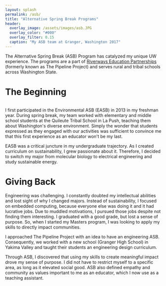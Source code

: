 ```yaml
---
layout: splash
permalink: /asb/
title: "Alternative Spring Break Programs"
header:
  overlay_image: /assets/images/asb.JPG 
  overlay_color: "#000"
  overlay_filter: 0.15
  caption: "My ASB team at Granger, Washington 2017" 
---
```

 


The Alternative Spring Break (ASB) Program has catalyzed my unique UW experience. The programs are a part of <a href = "https://expd.uw.edu/riverways/rural-tribal/">Riverways Education Partnerships </a> (formerly known as The Pipeline Project) and serves rural and tribal schools across Washington State. 

<h1>The Beginning</h1>

<figure style="width: 500px" class="align-right">
  <img src="{{ site.url }}{{ site.baseurl }}/assets/images/asb_1317.png" alt="">
</figure>

I first participated in the Environmental ASB (EASB) in 2013 in my freshman year. During spring break, my team worked with elementary and middle school students at the Quileute Tribal School in La Push, teaching them about Washington's diverse environment. Simply the wonder that students expressed as they engaged with our activities was sufficient to convince me that this first experience as an educator won't be my last.

EASB was a critical juncture in my undergraduate trajectory. As I created curriculum on sustainability, I grew passionate about it. Therefore, I decided to switch my major from molecular biology to electrical engineering and study sustainable energy.

<h1>Giving Back</h1>

Engineering was challenging. I constantly doubted my intellectual abilities and lost sight of why I changed majors. Instead of sustainability, I focused on embedded computing, because everyone else was doing it and it had lucrative jobs. Due to muddled motivations, I pursued those jobs despite not finding them interesting. I graduated with a good grade, but lost a sense of purpose. So, when I started my Masters program, I was looking to apply my skills to directly impact communities. 

I approached The Pipeline Project with an idea to have an engineering ASB. Consequently, we worked with a new school (Granger High School) in Yakima Valley and taught their students an engineering design curriculum.

Through ASB, I discovered that using my skills to create meaningful impact drove my sense of purpose. I did not have to restrict myself to a specific area, as long as it elevated social good. ASB also defined empathy and community as values important to me as an educator, which I now use as a teaching assistant. 
